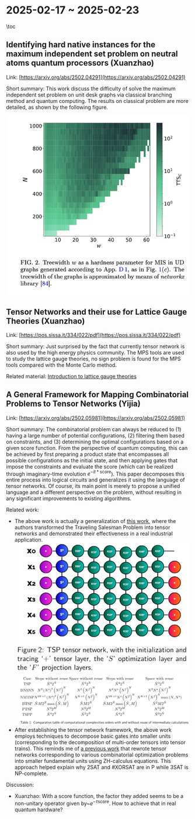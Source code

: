# 2025-02-17 ~ 2025-02-23

\toc

## Identifying hard native instances for the maximum independent set problem on neutral atoms quantum processors (Xuanzhao)

Link: [https://arxiv.org/abs/2502.04291](https://arxiv.org/abs/2502.04291)

Short summary: This work discuss the difficulty of solve the maximum independent set problem on unit desk graphs via classical branching method and quantum computing. The results on classical problem are more detailed, as shown by the following figure.

![](/notes/2025-02-17/mis_hard_instance.png)

## Tensor Networks and their use for Lattice Gauge Theories (Xuanzhao)

Link: [https://pos.sissa.it/334/022/pdf](https://pos.sissa.it/334/022/pdf)

Short summary: Just surprised by the fact that currently tensor network is also used by the high energy physics community. The MPS tools are used to study the lattice gauge theories, no sign problem is found for the MPS tools compared with the Monte Carlo method.

Related material: [Introduction to lattice gauge theories](https://www.damtp.cam.ac.uk/user/tong/gaugetheory/4lattice.pdf)

## A General Framework for Mapping Combinatorial Problems to Tensor Networks (Yijia)

Link: [https://arxiv.org/abs/2502.05981](https://arxiv.org/abs/2502.05981)

Short summary: The combinatorial problem can always be reduced to (1) having a large number of potential configurations, (2) filtering them based on constraints, and (3) determining the optimal configurations based on a given score function. From the perspective of quantum computing, this can be achieved by first preparing a product state that encompasses all possible configurations as the initial state, and then applying gates that impose the constraints and evaluate the score (which can be realized through imaginary-time evolution $e^{-it*\text{score}}$). This paper decomposes this entire process into logical circuits and generalizes it using the language of tensor networks. Of course, its main point is merely to propose a unified language and a different perspective on the problem, without resulting in any significant improvements to existing algorithms.

Related work:
- The above work is actually a generalization of [this work](https://arxiv.org/abs/2311.14344), where the authors transformed the Traveling Salesman Problem into tensor networks and demonstrated their effectiveness in a real industrial application.
![Tensor Networks Derived from the Traveling Salesman Problem](/notes/2025-02-17/tsp_circuit.png)
![Comparative computational complexities of the Job Reassignment Problem](/notes/2025-02-17/jrp_result.png)
- After establishing the tensor network framework, the above work employs techniques to decompose basic gates into smaller units (corresponding to the decomposition of multi-order tensors into tensor trains). This reminds me of [a previous work](https://arxiv.org/abs/2004.06455) that rewrote tensor networks corresponding to various combinatorial optimization problems into smaller fundamental units using ZH-calculus equations. This approach helped explain why 2SAT and #XORSAT are in P while 3SAT is NP-complete.

Discussion:
- Xuanzhao: With a score function, the factor they added seems to be a non-unitary operator given by~$e^{- \tau \text{score}}$. How to achieve that in real quantum hardware?